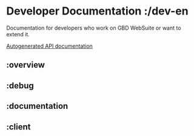 # Developer Documentation :/dev-en

Documentation for developers who work on GBD WebSuite or want to extend it. 

[Autogenerated API documentation](/doc/8.1/api/index.html)

## :overview

## :debug

## :documentation

## :client
